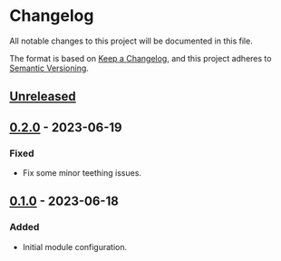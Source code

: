 # Changelog

All notable changes to this project will be documented in this file.

The format is based on [Keep a Changelog](https://keepachangelog.com/en/1.0.0/),
and this project adheres to [Semantic Versioning](https://semver.org/spec/v2.0.0.html).

## [Unreleased]

## [0.2.0] - 2023-06-19

### Fixed

- Fix some minor teething issues.

## [0.1.0] - 2023-06-18

### Added

- Initial module configuration.

[Unreleased]: https://github.com/a7d-corp/terraform-module-proxmox-container/compare/v0.2.0...HEAD
[0.2.0]: https://github.com/a7d-corp/terraform-module-proxmox-container/compare/v0.1.0...v0.2.0
[0.1.0]: https://github.com/a7d-corp/terraform-module-proxmox-container/releases/tag/v0.1.0

